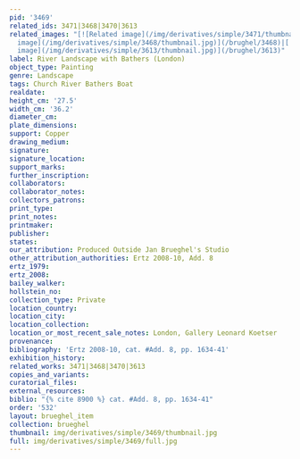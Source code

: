 ```yaml
---
pid: '3469'
related_ids: 3471|3468|3470|3613
related_images: "[![Related image](/img/derivatives/simple/3471/thumbnail.jpg)](/brughel/3471)|[![Related
  image](/img/derivatives/simple/3468/thumbnail.jpg)](/brughel/3468)|[![Related image](/img/derivatives/simple/3470/thumbnail.jpg)](/brughel/3470)|[![Related
  image](/img/derivatives/simple/3613/thumbnail.jpg)](/brughel/3613)"
label: River Landscape with Bathers (London)
object_type: Painting
genre: Landscape
tags: Church River Bathers Boat
realdate: 
height_cm: '27.5'
width_cm: '36.2'
diameter_cm: 
plate_dimensions: 
support: Copper
drawing_medium: 
signature: 
signature_location: 
support_marks: 
further_inscription: 
collaborators: 
collaborator_notes: 
collectors_patrons: 
print_type: 
print_notes: 
printmaker: 
publisher: 
states: 
our_attribution: Produced Outside Jan Brueghel's Studio
other_attribution_authorities: Ertz 2008-10, Add. 8
ertz_1979: 
ertz_2008: 
bailey_walker: 
hollstein_no: 
collection_type: Private
location_country: 
location_city: 
location_collection: 
location_or_most_recent_sale_notes: London, Gallery Leonard Koetser
provenance: 
bibliography: 'Ertz 2008-10, cat. #Add. 8, pp. 1634-41'
exhibition_history: 
related_works: 3471|3468|3470|3613
copies_and_variants: 
curatorial_files: 
external_resources: 
biblio: "{% cite 8900 %} cat. #Add. 8, pp. 1634-41"
order: '532'
layout: brueghel_item
collection: brueghel
thumbnail: img/derivatives/simple/3469/thumbnail.jpg
full: img/derivatives/simple/3469/full.jpg
---
```

